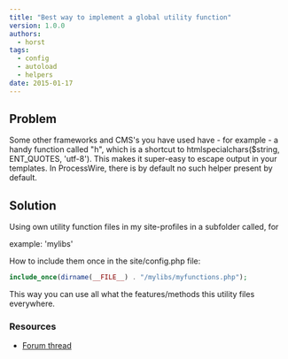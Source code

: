 ```yaml
---
title: "Best way to implement a global utility function"
version: 1.0.0
authors:
  - horst
tags:
  - config
  - autoload
  - helpers
date: 2015-01-17
---
```


## Problem

Some other frameworks and CMS's you have used have - for example - a handy function called "h", which is a shortcut to htmlspecialchars($string, ENT_QUOTES, 'utf-8'). This makes it super-easy to escape output in your templates. In ProcessWire, there is by default no such helper present by default.

## Solution

Using own utility function files in my site-profiles in a subfolder called, for

example: 'mylibs'

How to include them once in the site/config.php file:

```php
include_once(dirname(__FILE__) . "/mylibs/myfunctions.php");
```

This way you can use all what the features/methods this utility files everywhere.

### Resources

- [Forum thread](https://processwire.com/talk/topic/7573-best-way-to-implement-a-global-utility-function/#entry73157)

